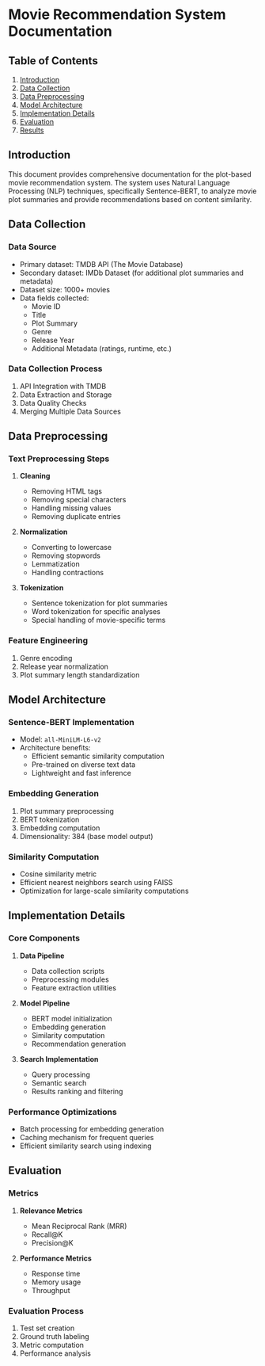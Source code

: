 # Movie Recommendation System Documentation

## Table of Contents
1. [Introduction](#introduction)
2. [Data Collection](#data-collection)
3. [Data Preprocessing](#data-preprocessing)
4. [Model Architecture](#model-architecture)
5. [Implementation Details](#implementation-details)
6. [Evaluation](#evaluation)
7. [Results](#results)

## Introduction

This document provides comprehensive documentation for the plot-based movie recommendation system. The system uses Natural Language Processing (NLP) techniques, specifically Sentence-BERT, to analyze movie plot summaries and provide recommendations based on content similarity.

## Data Collection

### Data Source
- Primary dataset: TMDB API (The Movie Database)
- Secondary dataset: IMDb Dataset (for additional plot summaries and metadata)
- Dataset size: 1000+ movies
- Data fields collected:
  - Movie ID
  - Title
  - Plot Summary
  - Genre
  - Release Year
  - Additional Metadata (ratings, runtime, etc.)

### Data Collection Process
1. API Integration with TMDB
2. Data Extraction and Storage
3. Data Quality Checks
4. Merging Multiple Data Sources

## Data Preprocessing

### Text Preprocessing Steps
1. **Cleaning**
   - Removing HTML tags
   - Removing special characters
   - Handling missing values
   - Removing duplicate entries

2. **Normalization**
   - Converting to lowercase
   - Removing stopwords
   - Lemmatization
   - Handling contractions

3. **Tokenization**
   - Sentence tokenization for plot summaries
   - Word tokenization for specific analyses
   - Special handling of movie-specific terms

### Feature Engineering
1. Genre encoding
2. Release year normalization
3. Plot summary length standardization

## Model Architecture

### Sentence-BERT Implementation
- Model: `all-MiniLM-L6-v2`
- Architecture benefits:
  - Efficient semantic similarity computation
  - Pre-trained on diverse text data
  - Lightweight and fast inference

### Embedding Generation
1. Plot summary preprocessing
2. BERT tokenization
3. Embedding computation
4. Dimensionality: 384 (base model output)

### Similarity Computation
- Cosine similarity metric
- Efficient nearest neighbors search using FAISS
- Optimization for large-scale similarity computations

## Implementation Details

### Core Components
1. **Data Pipeline**
   - Data collection scripts
   - Preprocessing modules
   - Feature extraction utilities

2. **Model Pipeline**
   - BERT model initialization
   - Embedding generation
   - Similarity computation
   - Recommendation generation

3. **Search Implementation**
   - Query processing
   - Semantic search
   - Results ranking and filtering

### Performance Optimizations
- Batch processing for embedding generation
- Caching mechanism for frequent queries
- Efficient similarity search using indexing

## Evaluation

### Metrics
1. **Relevance Metrics**
   - Mean Reciprocal Rank (MRR)
   - Recall@K
   - Precision@K

2. **Performance Metrics**
   - Response time
   - Memory usage
   - Throughput

### Evaluation Process
1. Test set creation
2. Ground truth labeling
3. Metric computation
4. Performance analysis


